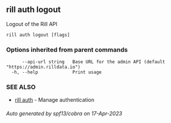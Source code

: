 ## rill auth logout

Logout of the Rill API

```
rill auth logout [flags]
```

### Options inherited from parent commands

```
      --api-url string   Base URL for the admin API (default "https://admin.rilldata.io")
  -h, --help             Print usage
```

### SEE ALSO

* [rill auth](rill_auth.md)	 - Manage authentication

###### Auto generated by spf13/cobra on 17-Apr-2023

